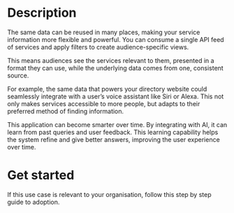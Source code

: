 # Description

The same data can be reused in many places, making your service information more flexible and powerful. You can consume a single API feed of services and apply filters to create audience-specific views.

This means audiences see the services relevant to them, presented in a format they can use, while the underlying data comes from one, consistent source.

For example, the same data that powers your directory website could seamlessly integrate with a user’s voice assistant like Siri or Alexa. This not only makes services accessible to more people, but adapts to their preferred method of finding information. 

This application can become smarter over time. By integrating with AI, it can learn from past queries and user feedback. This learning capability helps the system refine and give better answers, improving the user experience over time.

# Get started

If this use case is relevant to your organisation, follow this step by step guide to adoption.